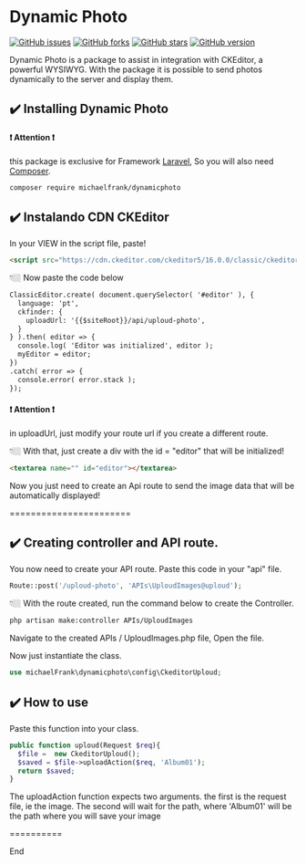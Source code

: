 Dynamic Photo
=======================

[![GitHub issues](https://img.shields.io/github/issues/maickom88/dynamic-photo?style=flat-square)](https://github.com/maickom88/dynamic-photo/issues)
[![GitHub forks](https://img.shields.io/github/forks/maickom88/dynamic-photo?style=flat-square)](https://github.com/maickom88/dynamic-photo/network)
[![GitHub stars](https://img.shields.io/github/stars/maickom88/dynamic-photo?color=yellow&style=flat-square)](https://github.com/maickom88/dynamic-photo/stargazers)
[![GitHub version](https://img.shields.io/static/v1?label=Version&message=v1.5.0&color=blueviolet&style=flat-square)](https://github.com/maickom88/dynamic-photo/releases/tag/v1.5.0)

Dynamic Photo is a package to assist in integration with CKEditor, a powerful WYSIWYG. With the package it is possible to send photos dynamically to the server and display them.

## ✔️ Installing Dynamic Photo

#### ❗️ Attention ❗️
this package is exclusive for Framework [Laravel](https://laravel.com),
So you will also need [Composer](https://getcomposer.org/).

```bash
composer require michaelfrank/dynamicphoto
```
## ✔️ Instalando CDN CKEditor
In your VIEW in the script file, paste!

```html
<script src="https://cdn.ckeditor.com/ckeditor5/16.0.0/classic/ckeditor.js"></script>
```
👇🏼 Now paste the code below

```html
ClassicEditor.create( document.querySelector( '#editor' ), {
  language: 'pt',
  ckfinder: {
    uploadUrl: '{{$siteRoot}}/api/uploud-photo',
  }
} ).then( editor => {
  console.log( 'Editor was initialized', editor );
  myEditor = editor;
})
.catch( error => {
  console.error( error.stack );
});
```
#### ❗️ Attention ❗️
in uploadUrl, just modify your route url if you create a different route.

👇🏼 With that, just create a div with the id = "editor" that will be initialized!

```html
<textarea name="" id="editor"></textarea>
```
Now you just need to create an Api route to send the image data that will be automatically displayed!

=======================

## ✔️ Creating controller and API route.

You now need to create your API route. Paste this code in your "api" file.

```php
Route::post('/uploud-photo', 'APIs\UploudImages@uploud');
```
👇🏼 With the route created, run the command below to create the Controller.

```bash
php artisan make:controller APIs/UploudImages
```

Navigate to the created APIs / UploudImages.php file, Open the file.

Now just instantiate the class.

```php
use michaelFrank\dynamicphoto\config\CkeditorUploud;
```

## ✔️ How to use
Paste this function into your class.

```php
public function uploud(Request $req){
  $file =  new CkeditorUploud();
  $saved = $file->uploadAction($req, 'Album01');
  return $saved;
}
```

The uploadAction function expects two arguments.
the first is the request file, ie the image. The second will wait for the path, where 'Album01' will be the path where you will save your image

==========

End

